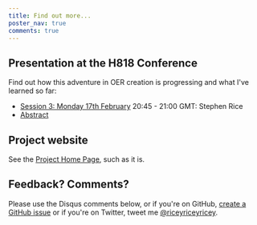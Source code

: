 ```yaml
---
title: Find out more...
poster_nav: true
comments: true
---
```


## Presentation at the H818 Conference

Find out how this adventure in OER creation is progressing and what I've learned so far:

- [Session 3: Monday 17th February](http://www.open.ac.uk/blogs/OU-H818/index.php/the-ou-h818-the-networked-practitioner-online-conference-2020/)
20:45 - 21:00 GMT: Stephen Rice
- [Abstract](9-abstract.html)

## Project website

See the [Project Home Page](/h818/), such as it is.

## Feedback? Comments?

Please use the Disqus comments below, or if you're on GitHub, [create a GitHub issue](https://github.com/riceyrice/h818/issues) or if you're on Twitter, tweet me [@riceyriceyricey](https://twitter.com/riceyriceyricey).
